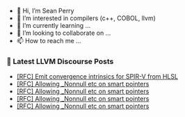 - 👋 Hi, I’m Sean Perry
- 👀 I’m interested in compilers (c++, COBOL, llvm)
- 🌱 I’m currently learning ...
- 💞️ I’m looking to collaborate on ...
- 📫 How to reach me ...

<!---
s66perry/s66perry is a ✨ special ✨ repository because its `README.md` (this file) appears on your GitHub profile.
You can click the Preview link to take a look at your changes.
--->
### 📕 Latest LLVM Discourse Posts

<!-- DISCOURSE-LLVM:START -->
- [[RFC] Emit convergence intrinsics for SPIR-V from HLSL](https://discourse.llvm.org/t/rfc-emit-convergence-intrinsics-for-spir-v-from-hlsl/76803#post_8)
- [[RFC] Allowing _Nonnull etc on smart pointers](https://discourse.llvm.org/t/rfc-allowing-nonnull-etc-on-smart-pointers/77201#post_11)
- [[RFC] Allowing _Nonnull etc on smart pointers](https://discourse.llvm.org/t/rfc-allowing-nonnull-etc-on-smart-pointers/77201#post_10)
- [[RFC] Allowing _Nonnull etc on smart pointers](https://discourse.llvm.org/t/rfc-allowing-nonnull-etc-on-smart-pointers/77201#post_9)
- [[RFC] Allowing _Nonnull etc on smart pointers](https://discourse.llvm.org/t/rfc-allowing-nonnull-etc-on-smart-pointers/77201#post_8)
<!-- DISCOURSE-LLVM:END -->
